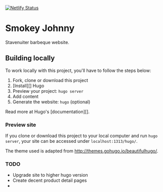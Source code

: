 [![Netlify Status](https://api.netlify.com/api/v1/badges/a1b263d1-d795-455a-954b-e43dc59b609c/deploy-status)](https://app.netlify.com/sites/stavenuiter/deploys)

# Smokey Johnny

Stavenuiter barbeque website.

## Building locally

To work locally with this project, you'll have to follow the steps below:

1. Fork, clone or download this project
1. [Install][] Hugo
1. Preview your project: `hugo server`
1. Add content
1. Generate the website: `hugo` (optional)

Read more at Hugo's [documentation][].

### Preview site

If you clone or download this project to your local computer and run `hugo server`,
your site can be accessed under `localhost:1313/hugo/`.

The theme used is adapted from http://themes.gohugo.io/beautifulhugo/.

### TODO

- Upgrade site to higher hugo version
- Create decent product detail pages
-
